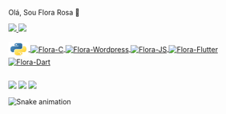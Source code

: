 Olá, Sou Flora Rosa 👋


 <div>
  <a href="https://github.com/FloraRosaPupo">
  <img height="180em" src="https://github-readme-stats.vercel.app/api?username=FloraRosaPupo&show_icons=true&theme=radical&include_all_commits=true&count_private=true"/>
  <img height="180em" src="https://github-readme-stats.vercel.app/api/top-langs/?username=FloraRosaPupo&layout=compact&langs_count=7&theme=radical"/>
</div>
<div style="display: inline_block"><br>
  <img align="center" alt="Flora-Python" height="30" width="40" src="https://raw.githubusercontent.com/devicons/devicon/master/icons/python/python-original.svg">
  <img align="center" alt="Flora-C" height="30" width="40" src="https://cdn.jsdelivr.net/gh/devicons/devicon/icons/c/c-original.svg">
  <img align="center" alt="Flora-Wordpress" height="30" width="40" src="https://cdn.jsdelivr.net/gh/devicons/devicon/icons/wordpress/wordpress-plain.svg">
 <img align="center" alt="Flora-JS" height="30" width="40" src="https://cdn.jsdelivr.net/gh/devicons/devicon/icons/javascript/javascript-original.svg">
  <img align="center" alt="Flora-Flutter" height="30" width="40" src="https://cdn.jsdelivr.net/gh/devicons/devicon/icons/flutter/flutter-original.svg">
 <img align="center" alt="Flora-Dart" height="30" width="40" src="https://cdn.jsdelivr.net/gh/devicons/devicon/icons/dart/dart-original.svg">
 

</div>
   
  ##
 
<div> 
  <a href="https://www.instagram.com/florarosapupo/" target="_blank"><img src="https://img.shields.io/badge/-Instagram-%23E4405F?style=for-the-badge&logo=instagram&logoColor=white" target="_blank"></a>
  <a href = "florapupo@gmail.com"><img src="https://img.shields.io/badge/-Gmail-%23333?style=for-the-badge&logo=gmail&logoColor=white" target="_blank"></a>
  <a href="https://www.linkedin.com/in/flora-rosa-b386841b6/" target="_blank"><img src="https://img.shields.io/badge/-LinkedIn-%230077B5?style=for-the-badge&logo=linkedin&logoColor=white" target="_blank"></a> 
  
   ![Snake animation](https://github.com/FloraRosaPupo/FloraRosaPupo/blob/output/github-contribution-grid-snake.svg)


</div>
 




